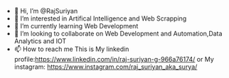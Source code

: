- 👋 Hi, I’m @RajSuriyan
- 👀 I’m interested in Artifical Intelligence and Web Scrapping
- 🌱 I’m currently learning Web Development
- 💞️ I’m looking to collaborate on Web Development and Automation,Data Analytics and IOT
- 📫 How to reach me This is My linkedin profile:https://www.linkedin.com/in/raj-suriyan-g-966a76174/ or My instagram: https://www.instagram.com/raj_suriyan_aka_surya/


<!---
RajSuriyan/RajSuriyan is a ✨ special ✨ repository because its `README.md` (this file) appears on your GitHub profile.
You can click the Preview link to take a look at your changes.
--->
